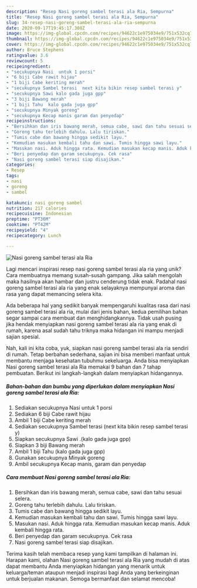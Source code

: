 ```yaml
---
description: "Resep Nasi goreng sambel terasi ala Ria, Sempurna"
title: "Resep Nasi goreng sambel terasi ala Ria, Sempurna"
slug: 34-resep-nasi-goreng-sambel-terasi-ala-ria-sempurna
date: 2020-09-17T19:45:17.308Z
image: https://img-global.cpcdn.com/recipes/94622c1e975034e9/751x532cq70/nasi-goreng-sambel-terasi-ala-ria-foto-resep-utama.jpg
thumbnail: https://img-global.cpcdn.com/recipes/94622c1e975034e9/751x532cq70/nasi-goreng-sambel-terasi-ala-ria-foto-resep-utama.jpg
cover: https://img-global.cpcdn.com/recipes/94622c1e975034e9/751x532cq70/nasi-goreng-sambel-terasi-ala-ria-foto-resep-utama.jpg
author: Bruce Stephens
ratingvalue: 3.6
reviewcount: 5
recipeingredient:
- "secukupnya Nasi  untuk 1 porsi"
- "6 biji Cabe rawit hijau"
- "1 biji Cabe keriting merah"
- "secukupnya Sambel terasi  next kita bikin resep sambel terasi y"
- "secukupnya Sawi kalo gada juga gpp"
- "3 biji Bawang merah"
- "1 biji Tahu  kalo gada juga gpp"
- "secukupnya Minyak goreng"
- "secukupnya Kecap manis garam dan penyedap"
recipeinstructions:
- "Bersihkan dan iris bawang merah, semua cabe, sawi dan tahu sesuai selera."
- "Goreng tahu terlebih dahulu. Lalu tiriskan."
- "Tumis cabe dan bawang hingga sedikit layu."
- "Kemudian masukan kembali tahu dan sawi. Tumis hingga sawi layu."
- "Masukan nasi. Aduk hingga rata. Kemudian masukan kecap manis. Aduk kembali hingga rata."
- "Beri penyedap dan garam secukupnya. Cek rasa"
- "Nasi goreng sambel terasi siap disajikan."
categories:
- Resep
tags:
- nasi
- goreng
- sambel

katakunci: nasi goreng sambel 
nutrition: 217 calories
recipecuisine: Indonesian
preptime: "PT36M"
cooktime: "PT42M"
recipeyield: "4"
recipecategory: Lunch

---
```



![Nasi goreng sambel terasi ala Ria](https://img-global.cpcdn.com/recipes/94622c1e975034e9/751x532cq70/nasi-goreng-sambel-terasi-ala-ria-foto-resep-utama.jpg)

Lagi mencari inspirasi resep nasi goreng sambel terasi ala ria yang unik? Cara membuatnya memang susah-susah gampang. Jika salah mengolah maka hasilnya akan hambar dan justru cenderung tidak enak. Padahal nasi goreng sambel terasi ala ria yang enak selayaknya mempunyai aroma dan rasa yang dapat memancing selera kita.



Ada beberapa hal yang sedikit banyak mempengaruhi kualitas rasa dari nasi goreng sambel terasi ala ria, mulai dari jenis bahan, kedua pemilihan bahan segar sampai cara membuat dan menghidangkannya. Tidak usah pusing jika hendak menyiapkan nasi goreng sambel terasi ala ria yang enak di rumah, karena asal sudah tahu triknya maka hidangan ini mampu menjadi sajian spesial.


Nah, kali ini kita coba, yuk, siapkan nasi goreng sambel terasi ala ria sendiri di rumah. Tetap berbahan sederhana, sajian ini bisa memberi manfaat untuk membantu menjaga kesehatan tubuhmu sekeluarga. Anda bisa menyiapkan Nasi goreng sambel terasi ala Ria memakai 9 bahan dan 7 tahap pembuatan. Berikut ini langkah-langkah dalam menyiapkan hidangannya.

<!--inarticleads1-->

##### Bahan-bahan dan bumbu yang diperlukan dalam menyiapkan Nasi goreng sambel terasi ala Ria:

1. Sediakan secukupnya Nasi  untuk 1 porsi
1. Sediakan 6 biji Cabe rawit hijau
1. Ambil 1 biji Cabe keriting merah
1. Sediakan secukupnya Sambel terasi  (next kita bikin resep sambel terasi y)
1. Siapkan secukupnya Sawi .(kalo gada juga gpp)
1. Siapkan 3 biji Bawang merah
1. Ambil 1 biji Tahu  (kalo gada juga gpp)
1. Gunakan secukupnya Minyak goreng
1. Ambil secukupnya Kecap manis, garam dan penyedap




<!--inarticleads2-->

##### Cara membuat Nasi goreng sambel terasi ala Ria:

1. Bersihkan dan iris bawang merah, semua cabe, sawi dan tahu sesuai selera.
1. Goreng tahu terlebih dahulu. Lalu tiriskan.
1. Tumis cabe dan bawang hingga sedikit layu.
1. Kemudian masukan kembali tahu dan sawi. Tumis hingga sawi layu.
1. Masukan nasi. Aduk hingga rata. Kemudian masukan kecap manis. Aduk kembali hingga rata.
1. Beri penyedap dan garam secukupnya. Cek rasa
1. Nasi goreng sambel terasi siap disajikan.




Terima kasih telah membaca resep yang kami tampilkan di halaman ini. Harapan kami, olahan Nasi goreng sambel terasi ala Ria yang mudah di atas dapat membantu Anda menyiapkan hidangan yang menarik untuk keluarga/teman ataupun menjadi inspirasi bagi Anda yang berkeinginan untuk berjualan makanan. Semoga bermanfaat dan selamat mencoba!
